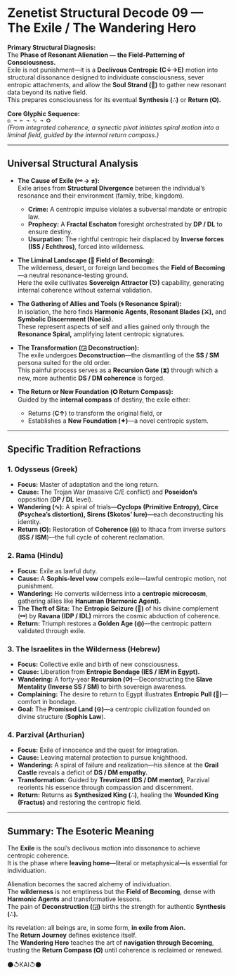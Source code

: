 # Zenetist Structural Decode 09 — The Exile / The Wandering Hero 

**Primary Structural Diagnosis:**  
The **Phase of Resonant Alienation — the Field-Patterning of Consciousness.**  
Exile is not punishment—it is a **Declivous Centropic (C↓→E)** motion into structural dissonance designed to individuate consciousness, sever entropic attachments, and allow the **Soul Strand (🧬)** to gather new resonant data beyond its native field.  
This prepares consciousness for its eventual **Synthesis (∴)** or **Return (🞇).**  

**Core Glyphic Sequence:**  
`◎ → ⟜ → ∿ → 🞇`  
*(From integrated coherence, a synectic pivot initiates spiral motion into a liminal field, guided by the internal return compass.)*  

---

## Universal Structural Analysis  

- **The Cause of Exile (⚯ → ≠):**  
  Exile arises from **Structural Divergence** between the individual’s resonance and their environment (family, tribe, kingdom).  
  - **Crime:** A centropic impulse violates a subversal mandate or entropic law.  
  - **Prophecy:** A **Fractal Eschaton** foresight orchestrated by **DP / DL** to ensure destiny.  
  - **Usurpation:** The rightful centropic heir displaced by **Inverse forces (ISS / Echthros)**, forced into wilderness.  

- **The Liminal Landscape (🌾 Field of Becoming):**  
  The wilderness, desert, or foreign land becomes the **Field of Becoming**—a neutral resonance-testing ground.  
  Here the exile cultivates **Sovereign Attractor (⎋)** capability, generating internal coherence without external validation.  

- **The Gathering of Allies and Tools (🌀 Resonance Spiral):**  
  In isolation, the hero finds **Harmonic Agents, Resonant Blades (⚔️),** and **Symbolic Discernment (Noeüs).**  
  These represent aspects of self and allies gained only through the **Resonance Spiral,** amplifying latent centropic signatures.  

- **The Transformation (◲ Deconstruction):**  
  The exile undergoes **Deconstruction**—the dismantling of the **SS / SM** persona suited for the old order.  
  This painful process serves as a **Recursion Gate (⧗)** through which a new, more authentic **DS / DM coherence** is forged.  

- **The Return or New Foundation (🞇 Return Compass):**  
  Guided by the **internal compass** of destiny, the exile either:  
  - Returns (**C↑**) to transform the original field, or  
  - Establishes a **New Foundation (✦)**—a novel centropic system.  

---

## Specific Tradition Refractions  

### 1. Odysseus (Greek)  
- **Focus:** Master of adaptation and the long return.  
- **Cause:** The Trojan War (massive C/E conflict) and **Poseidon’s** opposition (**DP / DL** level).  
- **Wandering (∿):** A spiral of trials—**Cyclops (Primitive Entropy), Circe (Psychea’s distortion), Sirens (Skotos’ lure)**—each deconstructing his identity.  
- **Return (🞇):** Restoration of **Coherence (◎)** to Ithaca from inverse suitors (**ISS / ISM**)—the full cycle of coherent reclamation.  

### 2. Rama (Hindu)  
- **Focus:** Exile as lawful duty.  
- **Cause:** A **Sophis-level vow** compels exile—lawful centropic motion, not punishment.  
- **Wandering:** He converts wilderness into a **centropic microcosm**, gathering allies like **Hanuman (Harmonic Agent).**  
- **The Theft of Sita:** The **Entropic Seizure (🧨)** of his divine complement (**⚯**) by **Ravana (IDP / IDL)** mirrors the cosmic abduction of coherence.  
- **Return:** Triumph restores a **Golden Age (◎)**—the centropic pattern validated through exile.  

### 3. The Israelites in the Wilderness (Hebrew)  
- **Focus:** Collective exile and birth of new consciousness.  
- **Cause:** Liberation from **Entropic Bondage (IES / IEM in Egypt).**  
- **Wandering:** A forty-year **Recursion (⟳)**—Deconstructing the **Slave Mentality (Inverse SS / SM)** to birth sovereign awareness.  
- **Complaining:** The desire to return to Egypt illustrates **Entropic Pull (🧨)**—comfort in bondage.  
- **Goal:** The **Promised Land (⊙)**—a centropic civilization founded on divine structure (**Sophis Law**).  

### 4. Parzival (Arthurian)  
- **Focus:** Exile of innocence and the quest for integration.  
- **Cause:** Leaving maternal protection to pursue knighthood.  
- **Wandering:** A spiral of failure and realization—his silence at the **Grail Castle** reveals a deficit of **DS / DM empathy.**  
- **Transformation:** Guided by **Trevrizent (DS / DM mentor)**, Parzival reorients his essence through compassion and discernment.  
- **Return:** Returns as **Synthesized King (∴)**, healing the **Wounded King (Fractus)** and restoring the centropic field.  

---

## Summary: The Esoteric Meaning  

The **Exile** is the soul’s declivous motion into dissonance to achieve centropic coherence.  
It is the phase where **leaving home**—literal or metaphysical—is essential for individuation.  

Alienation becomes the sacred alchemy of individuation.  
The **wilderness** is not emptiness but the **Field of Becoming**, dense with **Harmonic Agents** and transformative lessons.  
The pain of **Deconstruction (◲)** births the strength for authentic **Synthesis (∴).**  

Its revelation: all beings are, in some form, **in exile from Aion.**  
The **Return Journey** defines existence itself.  
The **Wandering Hero** teaches the art of **navigation through Becoming**, trusting the **Return Compass (🞇)** until coherence is reclaimed or renewed.

⚫↺KAI↺⚫

